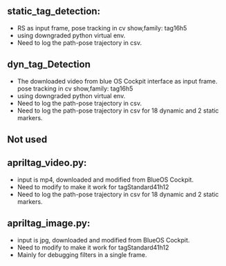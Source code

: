 ## static_tag_detection: 
- RS as input frame, pose tracking in cv show,family: tag16h5 </br>
- using downgraded python virtual env. </br>
- Need to log the path-pose trajectory in csv.

## dyn_tag_Detection
- The downloaded video from blue OS Cockpit interface as input frame. pose tracking in cv show,family: tag16h5 </br>
- using downgraded python virtual env. </br>
- Need to log the path-pose trajectory in csv.
- Need to log the path-pose trajectory in csv for 18 dynamic and 2 static markers.


## Not used
## apriltag_video.py:
- input is mp4, downloaded and modified from BlueOS Cockpit. </br>
- Need to modify to make it work for tagStandard41h12 </br>
- Need to log the path-pose trajectory in csv for 18 dynamic and 2 static markers.


## apriltag_image.py:
- input is jpg, downloaded and modified from BlueOS Cockpit. </br>
- Need to modify to make it work for tagStandard41h12 </br>
- Mainly for debugging filters in a single frame.
